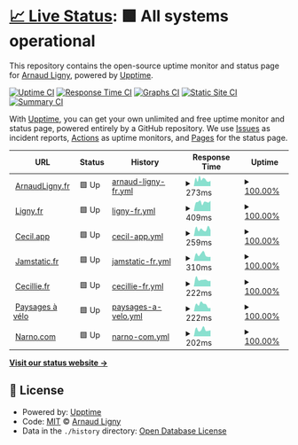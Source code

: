 # [📈 Live Status](https://dev.ligny.org/upptime): <!--live status--> **🟩 All systems operational**

This repository contains the open-source uptime monitor and status page for [Arnaud Ligny](https://arnaudligny.fr), powered by [Upptime](https://github.com/upptime/upptime).

[![Uptime CI](https://github.com/ArnaudLigny/upptime/workflows/Uptime%20CI/badge.svg)](https://github.com/ArnaudLigny/upptime/actions?query=workflow%3A%22Uptime+CI%22)
[![Response Time CI](https://github.com/ArnaudLigny/upptime/workflows/Response%20Time%20CI/badge.svg)](https://github.com/ArnaudLigny/upptime/actions?query=workflow%3A%22Response+Time+CI%22)
[![Graphs CI](https://github.com/ArnaudLigny/upptime/workflows/Graphs%20CI/badge.svg)](https://github.com/ArnaudLigny/upptime/actions?query=workflow%3A%22Graphs+CI%22)
[![Static Site CI](https://github.com/ArnaudLigny/upptime/workflows/Static%20Site%20CI/badge.svg)](https://github.com/ArnaudLigny/upptime/actions?query=workflow%3A%22Static+Site+CI%22)
[![Summary CI](https://github.com/ArnaudLigny/upptime/workflows/Summary%20CI/badge.svg)](https://github.com/ArnaudLigny/upptime/actions?query=workflow%3A%22Summary+CI%22)

With [Upptime](https://upptime.js.org), you can get your own unlimited and free uptime monitor and status page, powered entirely by a GitHub repository. We use [Issues](https://github.com/ArnaudLigny/upptime/issues) as incident reports, [Actions](https://github.com/ArnaudLigny/upptime/actions) as uptime monitors, and [Pages](https://dev.ligny.org/upptime) for the status page.

<!--start: status pages-->
<!-- This summary is generated by Upptime (https://github.com/upptime/upptime) -->
<!-- Do not edit this manually, your changes will be overwritten -->
<!-- prettier-ignore -->
| URL | Status | History | Response Time | Uptime |
| --- | ------ | ------- | ------------- | ------ |
| <img alt="" src="https://icons.duckduckgo.com/ip3/arnaudligny.fr.ico" height="13"> [ArnaudLigny.fr](https://arnaudligny.fr) | 🟩 Up | [arnaud-ligny-fr.yml](https://github.com/ArnaudLigny/upptime/commits/HEAD/history/arnaud-ligny-fr.yml) | <details><summary><img alt="Response time graph" src="./graphs/arnaud-ligny-fr/response-time-week.png" height="20"> 273ms</summary><br><a href="https://ArnaudLigny.github.io/upptime/history/arnaud-ligny-fr"><img alt="Response time 359" src="https://img.shields.io/endpoint?url=https%3A%2F%2Fraw.githubusercontent.com%2FArnaudLigny%2Fupptime%2FHEAD%2Fapi%2Farnaud-ligny-fr%2Fresponse-time.json"></a><br><a href="https://ArnaudLigny.github.io/upptime/history/arnaud-ligny-fr"><img alt="24-hour response time 240" src="https://img.shields.io/endpoint?url=https%3A%2F%2Fraw.githubusercontent.com%2FArnaudLigny%2Fupptime%2FHEAD%2Fapi%2Farnaud-ligny-fr%2Fresponse-time-day.json"></a><br><a href="https://ArnaudLigny.github.io/upptime/history/arnaud-ligny-fr"><img alt="7-day response time 273" src="https://img.shields.io/endpoint?url=https%3A%2F%2Fraw.githubusercontent.com%2FArnaudLigny%2Fupptime%2FHEAD%2Fapi%2Farnaud-ligny-fr%2Fresponse-time-week.json"></a><br><a href="https://ArnaudLigny.github.io/upptime/history/arnaud-ligny-fr"><img alt="30-day response time 277" src="https://img.shields.io/endpoint?url=https%3A%2F%2Fraw.githubusercontent.com%2FArnaudLigny%2Fupptime%2FHEAD%2Fapi%2Farnaud-ligny-fr%2Fresponse-time-month.json"></a><br><a href="https://ArnaudLigny.github.io/upptime/history/arnaud-ligny-fr"><img alt="1-year response time 365" src="https://img.shields.io/endpoint?url=https%3A%2F%2Fraw.githubusercontent.com%2FArnaudLigny%2Fupptime%2FHEAD%2Fapi%2Farnaud-ligny-fr%2Fresponse-time-year.json"></a></details> | <details><summary><a href="https://ArnaudLigny.github.io/upptime/history/arnaud-ligny-fr">100.00%</a></summary><a href="https://ArnaudLigny.github.io/upptime/history/arnaud-ligny-fr"><img alt="All-time uptime 100.00%" src="https://img.shields.io/endpoint?url=https%3A%2F%2Fraw.githubusercontent.com%2FArnaudLigny%2Fupptime%2FHEAD%2Fapi%2Farnaud-ligny-fr%2Fuptime.json"></a><br><a href="https://ArnaudLigny.github.io/upptime/history/arnaud-ligny-fr"><img alt="24-hour uptime 100.00%" src="https://img.shields.io/endpoint?url=https%3A%2F%2Fraw.githubusercontent.com%2FArnaudLigny%2Fupptime%2FHEAD%2Fapi%2Farnaud-ligny-fr%2Fuptime-day.json"></a><br><a href="https://ArnaudLigny.github.io/upptime/history/arnaud-ligny-fr"><img alt="7-day uptime 100.00%" src="https://img.shields.io/endpoint?url=https%3A%2F%2Fraw.githubusercontent.com%2FArnaudLigny%2Fupptime%2FHEAD%2Fapi%2Farnaud-ligny-fr%2Fuptime-week.json"></a><br><a href="https://ArnaudLigny.github.io/upptime/history/arnaud-ligny-fr"><img alt="30-day uptime 100.00%" src="https://img.shields.io/endpoint?url=https%3A%2F%2Fraw.githubusercontent.com%2FArnaudLigny%2Fupptime%2FHEAD%2Fapi%2Farnaud-ligny-fr%2Fuptime-month.json"></a><br><a href="https://ArnaudLigny.github.io/upptime/history/arnaud-ligny-fr"><img alt="1-year uptime 100.00%" src="https://img.shields.io/endpoint?url=https%3A%2F%2Fraw.githubusercontent.com%2FArnaudLigny%2Fupptime%2FHEAD%2Fapi%2Farnaud-ligny-fr%2Fuptime-year.json"></a></details>
| <img alt="" src="https://icons.duckduckgo.com/ip3/ligny.fr.ico" height="13"> [Ligny.fr](https://ligny.fr) | 🟩 Up | [ligny-fr.yml](https://github.com/ArnaudLigny/upptime/commits/HEAD/history/ligny-fr.yml) | <details><summary><img alt="Response time graph" src="./graphs/ligny-fr/response-time-week.png" height="20"> 409ms</summary><br><a href="https://ArnaudLigny.github.io/upptime/history/ligny-fr"><img alt="Response time 454" src="https://img.shields.io/endpoint?url=https%3A%2F%2Fraw.githubusercontent.com%2FArnaudLigny%2Fupptime%2FHEAD%2Fapi%2Fligny-fr%2Fresponse-time.json"></a><br><a href="https://ArnaudLigny.github.io/upptime/history/ligny-fr"><img alt="24-hour response time 475" src="https://img.shields.io/endpoint?url=https%3A%2F%2Fraw.githubusercontent.com%2FArnaudLigny%2Fupptime%2FHEAD%2Fapi%2Fligny-fr%2Fresponse-time-day.json"></a><br><a href="https://ArnaudLigny.github.io/upptime/history/ligny-fr"><img alt="7-day response time 409" src="https://img.shields.io/endpoint?url=https%3A%2F%2Fraw.githubusercontent.com%2FArnaudLigny%2Fupptime%2FHEAD%2Fapi%2Fligny-fr%2Fresponse-time-week.json"></a><br><a href="https://ArnaudLigny.github.io/upptime/history/ligny-fr"><img alt="30-day response time 417" src="https://img.shields.io/endpoint?url=https%3A%2F%2Fraw.githubusercontent.com%2FArnaudLigny%2Fupptime%2FHEAD%2Fapi%2Fligny-fr%2Fresponse-time-month.json"></a><br><a href="https://ArnaudLigny.github.io/upptime/history/ligny-fr"><img alt="1-year response time 457" src="https://img.shields.io/endpoint?url=https%3A%2F%2Fraw.githubusercontent.com%2FArnaudLigny%2Fupptime%2FHEAD%2Fapi%2Fligny-fr%2Fresponse-time-year.json"></a></details> | <details><summary><a href="https://ArnaudLigny.github.io/upptime/history/ligny-fr">100.00%</a></summary><a href="https://ArnaudLigny.github.io/upptime/history/ligny-fr"><img alt="All-time uptime 100.00%" src="https://img.shields.io/endpoint?url=https%3A%2F%2Fraw.githubusercontent.com%2FArnaudLigny%2Fupptime%2FHEAD%2Fapi%2Fligny-fr%2Fuptime.json"></a><br><a href="https://ArnaudLigny.github.io/upptime/history/ligny-fr"><img alt="24-hour uptime 100.00%" src="https://img.shields.io/endpoint?url=https%3A%2F%2Fraw.githubusercontent.com%2FArnaudLigny%2Fupptime%2FHEAD%2Fapi%2Fligny-fr%2Fuptime-day.json"></a><br><a href="https://ArnaudLigny.github.io/upptime/history/ligny-fr"><img alt="7-day uptime 100.00%" src="https://img.shields.io/endpoint?url=https%3A%2F%2Fraw.githubusercontent.com%2FArnaudLigny%2Fupptime%2FHEAD%2Fapi%2Fligny-fr%2Fuptime-week.json"></a><br><a href="https://ArnaudLigny.github.io/upptime/history/ligny-fr"><img alt="30-day uptime 100.00%" src="https://img.shields.io/endpoint?url=https%3A%2F%2Fraw.githubusercontent.com%2FArnaudLigny%2Fupptime%2FHEAD%2Fapi%2Fligny-fr%2Fuptime-month.json"></a><br><a href="https://ArnaudLigny.github.io/upptime/history/ligny-fr"><img alt="1-year uptime 100.00%" src="https://img.shields.io/endpoint?url=https%3A%2F%2Fraw.githubusercontent.com%2FArnaudLigny%2Fupptime%2FHEAD%2Fapi%2Fligny-fr%2Fuptime-year.json"></a></details>
| <img alt="" src="https://icons.duckduckgo.com/ip3/cecil.app.ico" height="13"> [Cecil.app](https://cecil.app) | 🟩 Up | [cecil-app.yml](https://github.com/ArnaudLigny/upptime/commits/HEAD/history/cecil-app.yml) | <details><summary><img alt="Response time graph" src="./graphs/cecil-app/response-time-week.png" height="20"> 259ms</summary><br><a href="https://ArnaudLigny.github.io/upptime/history/cecil-app"><img alt="Response time 276" src="https://img.shields.io/endpoint?url=https%3A%2F%2Fraw.githubusercontent.com%2FArnaudLigny%2Fupptime%2FHEAD%2Fapi%2Fcecil-app%2Fresponse-time.json"></a><br><a href="https://ArnaudLigny.github.io/upptime/history/cecil-app"><img alt="24-hour response time 458" src="https://img.shields.io/endpoint?url=https%3A%2F%2Fraw.githubusercontent.com%2FArnaudLigny%2Fupptime%2FHEAD%2Fapi%2Fcecil-app%2Fresponse-time-day.json"></a><br><a href="https://ArnaudLigny.github.io/upptime/history/cecil-app"><img alt="7-day response time 259" src="https://img.shields.io/endpoint?url=https%3A%2F%2Fraw.githubusercontent.com%2FArnaudLigny%2Fupptime%2FHEAD%2Fapi%2Fcecil-app%2Fresponse-time-week.json"></a><br><a href="https://ArnaudLigny.github.io/upptime/history/cecil-app"><img alt="30-day response time 247" src="https://img.shields.io/endpoint?url=https%3A%2F%2Fraw.githubusercontent.com%2FArnaudLigny%2Fupptime%2FHEAD%2Fapi%2Fcecil-app%2Fresponse-time-month.json"></a><br><a href="https://ArnaudLigny.github.io/upptime/history/cecil-app"><img alt="1-year response time 281" src="https://img.shields.io/endpoint?url=https%3A%2F%2Fraw.githubusercontent.com%2FArnaudLigny%2Fupptime%2FHEAD%2Fapi%2Fcecil-app%2Fresponse-time-year.json"></a></details> | <details><summary><a href="https://ArnaudLigny.github.io/upptime/history/cecil-app">100.00%</a></summary><a href="https://ArnaudLigny.github.io/upptime/history/cecil-app"><img alt="All-time uptime 99.99%" src="https://img.shields.io/endpoint?url=https%3A%2F%2Fraw.githubusercontent.com%2FArnaudLigny%2Fupptime%2FHEAD%2Fapi%2Fcecil-app%2Fuptime.json"></a><br><a href="https://ArnaudLigny.github.io/upptime/history/cecil-app"><img alt="24-hour uptime 100.00%" src="https://img.shields.io/endpoint?url=https%3A%2F%2Fraw.githubusercontent.com%2FArnaudLigny%2Fupptime%2FHEAD%2Fapi%2Fcecil-app%2Fuptime-day.json"></a><br><a href="https://ArnaudLigny.github.io/upptime/history/cecil-app"><img alt="7-day uptime 100.00%" src="https://img.shields.io/endpoint?url=https%3A%2F%2Fraw.githubusercontent.com%2FArnaudLigny%2Fupptime%2FHEAD%2Fapi%2Fcecil-app%2Fuptime-week.json"></a><br><a href="https://ArnaudLigny.github.io/upptime/history/cecil-app"><img alt="30-day uptime 100.00%" src="https://img.shields.io/endpoint?url=https%3A%2F%2Fraw.githubusercontent.com%2FArnaudLigny%2Fupptime%2FHEAD%2Fapi%2Fcecil-app%2Fuptime-month.json"></a><br><a href="https://ArnaudLigny.github.io/upptime/history/cecil-app"><img alt="1-year uptime 100.00%" src="https://img.shields.io/endpoint?url=https%3A%2F%2Fraw.githubusercontent.com%2FArnaudLigny%2Fupptime%2FHEAD%2Fapi%2Fcecil-app%2Fuptime-year.json"></a></details>
| <img alt="" src="https://icons.duckduckgo.com/ip3/jamstatic.fr.ico" height="13"> [Jamstatic.fr](https://jamstatic.fr) | 🟩 Up | [jamstatic-fr.yml](https://github.com/ArnaudLigny/upptime/commits/HEAD/history/jamstatic-fr.yml) | <details><summary><img alt="Response time graph" src="./graphs/jamstatic-fr/response-time-week.png" height="20"> 310ms</summary><br><a href="https://ArnaudLigny.github.io/upptime/history/jamstatic-fr"><img alt="Response time 313" src="https://img.shields.io/endpoint?url=https%3A%2F%2Fraw.githubusercontent.com%2FArnaudLigny%2Fupptime%2FHEAD%2Fapi%2Fjamstatic-fr%2Fresponse-time.json"></a><br><a href="https://ArnaudLigny.github.io/upptime/history/jamstatic-fr"><img alt="24-hour response time 301" src="https://img.shields.io/endpoint?url=https%3A%2F%2Fraw.githubusercontent.com%2FArnaudLigny%2Fupptime%2FHEAD%2Fapi%2Fjamstatic-fr%2Fresponse-time-day.json"></a><br><a href="https://ArnaudLigny.github.io/upptime/history/jamstatic-fr"><img alt="7-day response time 310" src="https://img.shields.io/endpoint?url=https%3A%2F%2Fraw.githubusercontent.com%2FArnaudLigny%2Fupptime%2FHEAD%2Fapi%2Fjamstatic-fr%2Fresponse-time-week.json"></a><br><a href="https://ArnaudLigny.github.io/upptime/history/jamstatic-fr"><img alt="30-day response time 315" src="https://img.shields.io/endpoint?url=https%3A%2F%2Fraw.githubusercontent.com%2FArnaudLigny%2Fupptime%2FHEAD%2Fapi%2Fjamstatic-fr%2Fresponse-time-month.json"></a><br><a href="https://ArnaudLigny.github.io/upptime/history/jamstatic-fr"><img alt="1-year response time 321" src="https://img.shields.io/endpoint?url=https%3A%2F%2Fraw.githubusercontent.com%2FArnaudLigny%2Fupptime%2FHEAD%2Fapi%2Fjamstatic-fr%2Fresponse-time-year.json"></a></details> | <details><summary><a href="https://ArnaudLigny.github.io/upptime/history/jamstatic-fr">100.00%</a></summary><a href="https://ArnaudLigny.github.io/upptime/history/jamstatic-fr"><img alt="All-time uptime 96.67%" src="https://img.shields.io/endpoint?url=https%3A%2F%2Fraw.githubusercontent.com%2FArnaudLigny%2Fupptime%2FHEAD%2Fapi%2Fjamstatic-fr%2Fuptime.json"></a><br><a href="https://ArnaudLigny.github.io/upptime/history/jamstatic-fr"><img alt="24-hour uptime 100.00%" src="https://img.shields.io/endpoint?url=https%3A%2F%2Fraw.githubusercontent.com%2FArnaudLigny%2Fupptime%2FHEAD%2Fapi%2Fjamstatic-fr%2Fuptime-day.json"></a><br><a href="https://ArnaudLigny.github.io/upptime/history/jamstatic-fr"><img alt="7-day uptime 100.00%" src="https://img.shields.io/endpoint?url=https%3A%2F%2Fraw.githubusercontent.com%2FArnaudLigny%2Fupptime%2FHEAD%2Fapi%2Fjamstatic-fr%2Fuptime-week.json"></a><br><a href="https://ArnaudLigny.github.io/upptime/history/jamstatic-fr"><img alt="30-day uptime 100.00%" src="https://img.shields.io/endpoint?url=https%3A%2F%2Fraw.githubusercontent.com%2FArnaudLigny%2Fupptime%2FHEAD%2Fapi%2Fjamstatic-fr%2Fuptime-month.json"></a><br><a href="https://ArnaudLigny.github.io/upptime/history/jamstatic-fr"><img alt="1-year uptime 96.45%" src="https://img.shields.io/endpoint?url=https%3A%2F%2Fraw.githubusercontent.com%2FArnaudLigny%2Fupptime%2FHEAD%2Fapi%2Fjamstatic-fr%2Fuptime-year.json"></a></details>
| <img alt="" src="https://icons.duckduckgo.com/ip3/www.cecillie.fr.ico" height="13"> [Cecillie.fr](https://www.cecillie.fr) | 🟩 Up | [cecillie-fr.yml](https://github.com/ArnaudLigny/upptime/commits/HEAD/history/cecillie-fr.yml) | <details><summary><img alt="Response time graph" src="./graphs/cecillie-fr/response-time-week.png" height="20"> 222ms</summary><br><a href="https://ArnaudLigny.github.io/upptime/history/cecillie-fr"><img alt="Response time 319" src="https://img.shields.io/endpoint?url=https%3A%2F%2Fraw.githubusercontent.com%2FArnaudLigny%2Fupptime%2FHEAD%2Fapi%2Fcecillie-fr%2Fresponse-time.json"></a><br><a href="https://ArnaudLigny.github.io/upptime/history/cecillie-fr"><img alt="24-hour response time 260" src="https://img.shields.io/endpoint?url=https%3A%2F%2Fraw.githubusercontent.com%2FArnaudLigny%2Fupptime%2FHEAD%2Fapi%2Fcecillie-fr%2Fresponse-time-day.json"></a><br><a href="https://ArnaudLigny.github.io/upptime/history/cecillie-fr"><img alt="7-day response time 222" src="https://img.shields.io/endpoint?url=https%3A%2F%2Fraw.githubusercontent.com%2FArnaudLigny%2Fupptime%2FHEAD%2Fapi%2Fcecillie-fr%2Fresponse-time-week.json"></a><br><a href="https://ArnaudLigny.github.io/upptime/history/cecillie-fr"><img alt="30-day response time 253" src="https://img.shields.io/endpoint?url=https%3A%2F%2Fraw.githubusercontent.com%2FArnaudLigny%2Fupptime%2FHEAD%2Fapi%2Fcecillie-fr%2Fresponse-time-month.json"></a><br><a href="https://ArnaudLigny.github.io/upptime/history/cecillie-fr"><img alt="1-year response time 325" src="https://img.shields.io/endpoint?url=https%3A%2F%2Fraw.githubusercontent.com%2FArnaudLigny%2Fupptime%2FHEAD%2Fapi%2Fcecillie-fr%2Fresponse-time-year.json"></a></details> | <details><summary><a href="https://ArnaudLigny.github.io/upptime/history/cecillie-fr">100.00%</a></summary><a href="https://ArnaudLigny.github.io/upptime/history/cecillie-fr"><img alt="All-time uptime 100.00%" src="https://img.shields.io/endpoint?url=https%3A%2F%2Fraw.githubusercontent.com%2FArnaudLigny%2Fupptime%2FHEAD%2Fapi%2Fcecillie-fr%2Fuptime.json"></a><br><a href="https://ArnaudLigny.github.io/upptime/history/cecillie-fr"><img alt="24-hour uptime 100.00%" src="https://img.shields.io/endpoint?url=https%3A%2F%2Fraw.githubusercontent.com%2FArnaudLigny%2Fupptime%2FHEAD%2Fapi%2Fcecillie-fr%2Fuptime-day.json"></a><br><a href="https://ArnaudLigny.github.io/upptime/history/cecillie-fr"><img alt="7-day uptime 100.00%" src="https://img.shields.io/endpoint?url=https%3A%2F%2Fraw.githubusercontent.com%2FArnaudLigny%2Fupptime%2FHEAD%2Fapi%2Fcecillie-fr%2Fuptime-week.json"></a><br><a href="https://ArnaudLigny.github.io/upptime/history/cecillie-fr"><img alt="30-day uptime 100.00%" src="https://img.shields.io/endpoint?url=https%3A%2F%2Fraw.githubusercontent.com%2FArnaudLigny%2Fupptime%2FHEAD%2Fapi%2Fcecillie-fr%2Fuptime-month.json"></a><br><a href="https://ArnaudLigny.github.io/upptime/history/cecillie-fr"><img alt="1-year uptime 100.00%" src="https://img.shields.io/endpoint?url=https%3A%2F%2Fraw.githubusercontent.com%2FArnaudLigny%2Fupptime%2FHEAD%2Fapi%2Fcecillie-fr%2Fuptime-year.json"></a></details>
| <img alt="" src="https://icons.duckduckgo.com/ip3/shop.cecillie.fr.ico" height="13"> [Paysages à vélo](https://shop.cecillie.fr) | 🟩 Up | [paysages-a-velo.yml](https://github.com/ArnaudLigny/upptime/commits/HEAD/history/paysages-a-velo.yml) | <details><summary><img alt="Response time graph" src="./graphs/paysages-a-velo/response-time-week.png" height="20"> 222ms</summary><br><a href="https://ArnaudLigny.github.io/upptime/history/paysages-a-velo"><img alt="Response time 390" src="https://img.shields.io/endpoint?url=https%3A%2F%2Fraw.githubusercontent.com%2FArnaudLigny%2Fupptime%2FHEAD%2Fapi%2Fpaysages-a-velo%2Fresponse-time.json"></a><br><a href="https://ArnaudLigny.github.io/upptime/history/paysages-a-velo"><img alt="24-hour response time 239" src="https://img.shields.io/endpoint?url=https%3A%2F%2Fraw.githubusercontent.com%2FArnaudLigny%2Fupptime%2FHEAD%2Fapi%2Fpaysages-a-velo%2Fresponse-time-day.json"></a><br><a href="https://ArnaudLigny.github.io/upptime/history/paysages-a-velo"><img alt="7-day response time 222" src="https://img.shields.io/endpoint?url=https%3A%2F%2Fraw.githubusercontent.com%2FArnaudLigny%2Fupptime%2FHEAD%2Fapi%2Fpaysages-a-velo%2Fresponse-time-week.json"></a><br><a href="https://ArnaudLigny.github.io/upptime/history/paysages-a-velo"><img alt="30-day response time 285" src="https://img.shields.io/endpoint?url=https%3A%2F%2Fraw.githubusercontent.com%2FArnaudLigny%2Fupptime%2FHEAD%2Fapi%2Fpaysages-a-velo%2Fresponse-time-month.json"></a><br><a href="https://ArnaudLigny.github.io/upptime/history/paysages-a-velo"><img alt="1-year response time 389" src="https://img.shields.io/endpoint?url=https%3A%2F%2Fraw.githubusercontent.com%2FArnaudLigny%2Fupptime%2FHEAD%2Fapi%2Fpaysages-a-velo%2Fresponse-time-year.json"></a></details> | <details><summary><a href="https://ArnaudLigny.github.io/upptime/history/paysages-a-velo">100.00%</a></summary><a href="https://ArnaudLigny.github.io/upptime/history/paysages-a-velo"><img alt="All-time uptime 99.99%" src="https://img.shields.io/endpoint?url=https%3A%2F%2Fraw.githubusercontent.com%2FArnaudLigny%2Fupptime%2FHEAD%2Fapi%2Fpaysages-a-velo%2Fuptime.json"></a><br><a href="https://ArnaudLigny.github.io/upptime/history/paysages-a-velo"><img alt="24-hour uptime 100.00%" src="https://img.shields.io/endpoint?url=https%3A%2F%2Fraw.githubusercontent.com%2FArnaudLigny%2Fupptime%2FHEAD%2Fapi%2Fpaysages-a-velo%2Fuptime-day.json"></a><br><a href="https://ArnaudLigny.github.io/upptime/history/paysages-a-velo"><img alt="7-day uptime 100.00%" src="https://img.shields.io/endpoint?url=https%3A%2F%2Fraw.githubusercontent.com%2FArnaudLigny%2Fupptime%2FHEAD%2Fapi%2Fpaysages-a-velo%2Fuptime-week.json"></a><br><a href="https://ArnaudLigny.github.io/upptime/history/paysages-a-velo"><img alt="30-day uptime 100.00%" src="https://img.shields.io/endpoint?url=https%3A%2F%2Fraw.githubusercontent.com%2FArnaudLigny%2Fupptime%2FHEAD%2Fapi%2Fpaysages-a-velo%2Fuptime-month.json"></a><br><a href="https://ArnaudLigny.github.io/upptime/history/paysages-a-velo"><img alt="1-year uptime 99.99%" src="https://img.shields.io/endpoint?url=https%3A%2F%2Fraw.githubusercontent.com%2FArnaudLigny%2Fupptime%2FHEAD%2Fapi%2Fpaysages-a-velo%2Fuptime-year.json"></a></details>
| <img alt="" src="https://icons.duckduckgo.com/ip3/narno.com.ico" height="13"> [Narno.com](https://narno.com) | 🟩 Up | [narno-com.yml](https://github.com/ArnaudLigny/upptime/commits/HEAD/history/narno-com.yml) | <details><summary><img alt="Response time graph" src="./graphs/narno-com/response-time-week.png" height="20"> 202ms</summary><br><a href="https://ArnaudLigny.github.io/upptime/history/narno-com"><img alt="Response time 224" src="https://img.shields.io/endpoint?url=https%3A%2F%2Fraw.githubusercontent.com%2FArnaudLigny%2Fupptime%2FHEAD%2Fapi%2Fnarno-com%2Fresponse-time.json"></a><br><a href="https://ArnaudLigny.github.io/upptime/history/narno-com"><img alt="24-hour response time 252" src="https://img.shields.io/endpoint?url=https%3A%2F%2Fraw.githubusercontent.com%2FArnaudLigny%2Fupptime%2FHEAD%2Fapi%2Fnarno-com%2Fresponse-time-day.json"></a><br><a href="https://ArnaudLigny.github.io/upptime/history/narno-com"><img alt="7-day response time 202" src="https://img.shields.io/endpoint?url=https%3A%2F%2Fraw.githubusercontent.com%2FArnaudLigny%2Fupptime%2FHEAD%2Fapi%2Fnarno-com%2Fresponse-time-week.json"></a><br><a href="https://ArnaudLigny.github.io/upptime/history/narno-com"><img alt="30-day response time 220" src="https://img.shields.io/endpoint?url=https%3A%2F%2Fraw.githubusercontent.com%2FArnaudLigny%2Fupptime%2FHEAD%2Fapi%2Fnarno-com%2Fresponse-time-month.json"></a><br><a href="https://ArnaudLigny.github.io/upptime/history/narno-com"><img alt="1-year response time 226" src="https://img.shields.io/endpoint?url=https%3A%2F%2Fraw.githubusercontent.com%2FArnaudLigny%2Fupptime%2FHEAD%2Fapi%2Fnarno-com%2Fresponse-time-year.json"></a></details> | <details><summary><a href="https://ArnaudLigny.github.io/upptime/history/narno-com">100.00%</a></summary><a href="https://ArnaudLigny.github.io/upptime/history/narno-com"><img alt="All-time uptime 99.99%" src="https://img.shields.io/endpoint?url=https%3A%2F%2Fraw.githubusercontent.com%2FArnaudLigny%2Fupptime%2FHEAD%2Fapi%2Fnarno-com%2Fuptime.json"></a><br><a href="https://ArnaudLigny.github.io/upptime/history/narno-com"><img alt="24-hour uptime 100.00%" src="https://img.shields.io/endpoint?url=https%3A%2F%2Fraw.githubusercontent.com%2FArnaudLigny%2Fupptime%2FHEAD%2Fapi%2Fnarno-com%2Fuptime-day.json"></a><br><a href="https://ArnaudLigny.github.io/upptime/history/narno-com"><img alt="7-day uptime 100.00%" src="https://img.shields.io/endpoint?url=https%3A%2F%2Fraw.githubusercontent.com%2FArnaudLigny%2Fupptime%2FHEAD%2Fapi%2Fnarno-com%2Fuptime-week.json"></a><br><a href="https://ArnaudLigny.github.io/upptime/history/narno-com"><img alt="30-day uptime 100.00%" src="https://img.shields.io/endpoint?url=https%3A%2F%2Fraw.githubusercontent.com%2FArnaudLigny%2Fupptime%2FHEAD%2Fapi%2Fnarno-com%2Fuptime-month.json"></a><br><a href="https://ArnaudLigny.github.io/upptime/history/narno-com"><img alt="1-year uptime 99.99%" src="https://img.shields.io/endpoint?url=https%3A%2F%2Fraw.githubusercontent.com%2FArnaudLigny%2Fupptime%2FHEAD%2Fapi%2Fnarno-com%2Fuptime-year.json"></a></details>

<!--end: status pages-->

[**Visit our status website →**](https://dev.ligny.org/upptime)

## 📄 License

- Powered by: [Upptime](https://github.com/upptime/upptime)
- Code: [MIT](./LICENSE) © [Arnaud Ligny](https://arnaudligny.fr)
- Data in the `./history` directory: [Open Database License](https://opendatacommons.org/licenses/odbl/1-0/)
